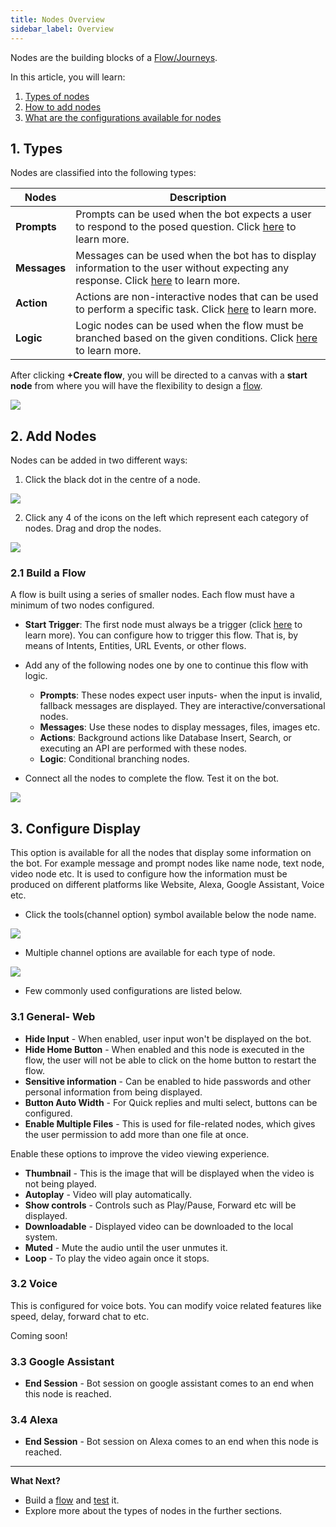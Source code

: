 ```yaml
---
title: Nodes Overview
sidebar_label: Overview
---
```


Nodes are the building blocks of a [Flow/Journeys](https://docs.yellow.ai/docs/platform_concepts/studio/build/journeys).  

In this article, you will learn:
1. [Types of nodes](#types)
2. [How to add nodes](#addnode)
3. [What are the configurations available for nodes](#config)


## <a name="types"></a> 1. Types 

Nodes are classified into the following types: 



| Nodes         | Description                                                                                                                                                                                                          |
| ------------ | -------------------------------------------------------------------------------------------------------------------------------------------------------------------------------------------------------------------- |
| **Prompts**  | Prompts can be used when the bot expects a user to respond to the posed question. Click [here](https://docs.yellow.ai/docs/platform_concepts/studio/build/nodes/prompt-nodes) to learn more.                           |
| **Messages** | Messages can be used when the bot has to display information to the user without expecting any response. Click [here](https://docs.yellow.ai/docs/platform_concepts/studio/build/nodes/message-nodes) to learn more. |
| **Action**   | Actions are non-interactive nodes that can be used to perform a specific task. Click [here](https://docs.yellow.ai/docs/platform_concepts/studio/build/nodes/action-nodes) to learn more.                            |
|    **Logic**   |  Logic nodes can be used when the flow must be branched based on the given conditions. Click [here](https://docs.yellow.ai/docs/platform_concepts/studio/build/nodes/logic-nodes) to learn more.  |


After clicking **+Create flow**, you will be directed to a canvas with a **start node** from where you will have the flexibility to design a [flow](https://docs.yellow.ai/docs/platform_concepts/studio/build/journeys).

![](https://i.imgur.com/mfLbfy1.jpg)


## <a name="addnode"></a> 2. Add Nodes

Nodes can be added in two different ways:

1. Click the black dot in the centre of a node.

![](https://i.imgur.com/UjHsxhK.jpg)


2. Click any 4 of the icons on the left which represent each category of nodes. Drag and drop the nodes.

![](https://i.imgur.com/lTiO07q.png)


### 2.1 Build a Flow 

A flow is built using a series of smaller nodes. Each flow must have a minimum of two nodes configured.

* **Start Trigger**: The first node must always be a trigger (click [here](http://localhost:3000/docs/platform_concepts/studio/build/journeys#4-configure-start-trigger) to learn more). You can configure how to trigger this flow. That is, by means of Intents, Entities, URL Events, or other flows.
* Add any of the following nodes one by one to continue this flow with logic. 
    * **Prompts**: These nodes expect user inputs- when the input is invalid, fallback messages are displayed. They are interactive/conversational nodes.
    * **Messages**: Use these nodes to display messages, files, images etc. 
    * **Actions**: Background actions like Database Insert, Search, or executing an API are performed with these nodes.
    * **Logic**: Conditional branching nodes.

* Connect all the nodes to complete the flow. Test it on the bot. 

![](https://i.imgur.com/kjnaZr1.jpg)


## <a name="config"></a> 3. Configure Display

This option is available for all the nodes that display some information on the bot. For example message and prompt nodes like name node, text node, video node etc. It is used to configure how the information must be produced on different platforms like Website, Alexa, Google Assistant, Voice etc.

* Click the tools(channel option) symbol available below the node name.  

![](https://i.imgur.com/5Xv1ndp.png)

* Multiple channel options are available for each type of node. 

![](https://i.imgur.com/78ie4Gm.png)

* Few commonly used configurations are listed below.  

### 3.1 General- Web

* **Hide Input** - When enabled, user input won't be displayed on the bot.
* **Hide Home Button** - When enabled and this node is executed in the flow, the user will not be able to click on the home button to restart the flow. 
* **Sensitive information** - Can be enabled to hide passwords and other personal information from being displayed. 
* **Button Auto Width** - For Quick replies and multi select, buttons can be configured.
* **Enable Multiple Files** - This is used for file-related nodes, which gives the user permission to add more than one file at once.

Enable these options to improve the video viewing experience. 
* **Thumbnail** - This is the image that will be displayed when the video is not being played. 
* **Autoplay** - Video will play automatically.
* **Show controls** - Controls such as Play/Pause, Forward etc will be displayed.
* **Downloadable** - Displayed video can be downloaded to the local system.
* **Muted** - Mute the audio until the user unmutes it. 
* **Loop** - To play the video again once it stops.

### 3.2 Voice

This is configured for voice bots. You can modify voice related features like speed, delay, forward chat to etc. 

Coming soon!

### 3.3 Google Assistant 

* **End Session** - Bot session on google assistant comes to an end when this node is reached.

### 3.4 Alexa 

* **End Session** - Bot session on Alexa comes to an end when this node is reached.

-----

**What Next?**

* Build a [flow](https://docs.yellow.ai/docs/platform_concepts/studio/build/journeys) and [test](https://docs.yellow.ai/docs/platform_concepts/studio/tools) it. 
* Explore more about the types of nodes in the further sections.
